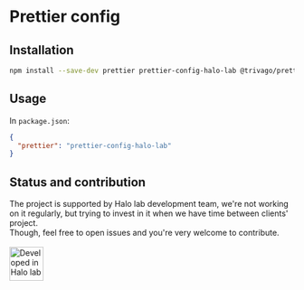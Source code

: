 # Prettier config 

## Installation
```bash
npm install --save-dev prettier prettier-config-halo-lab @trivago/prettier-plugin-sort-imports 
```

## Usage
In `package.json`:

```json
{
  "prettier": "prettier-config-halo-lab"
}
```

## Status and contribution
The project is supported by Halo lab development team, we're not working on it regularly, but trying to invest in it when we have time between clients' project. <br />
Though, feel free to open issues and you're very welcome to contribute. 
 <br />
  <br />
<a href="https://www.halo-lab.com/?utm_source=github-brifinator-3000">
    <img src="http://api.halo-lab.com/wp-content/uploads/dev_halo.svg" alt="Developed in Halo lab" height="60">
</a>

